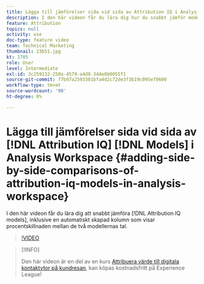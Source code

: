 ```yaml
---
title: Lägga till jämförelser sida vid sida av Attribution IQ i Analysis Workspace
description: I den här videon får du lära dig hur du snabbt jämför modellerna, inklusive en automatiskt skapad kolumn som visar procentskillnaden mellan de två modellernas tal.
feature: Attribution
topics: null
activity: use
doc-type: feature video
team: Technical Marketing
thumbnail: 23651.jpg
kt: 1705
role: User
level: Intermediate
exl-id: 3c259132-250a-4579-a4d8-344e0b0055f1
source-git-commit: 77b97a2593301bfa4d2c72de3f3b19c095e70600
workflow-type: tm+mt
source-wordcount: '90'
ht-degree: 0%

---
```


# Lägga till jämförelser sida vid sida av [!DNL Attribution IQ] [!DNL Models] i Analysis Workspace {#adding-side-by-side-comparisons-of-attribution-iq-models-in-analysis-workspace}

I den här videon får du lära dig att snabbt jämföra [!DNL Attribution IQ models], inklusive en automatiskt skapad kolumn som visar procentskillnaden mellan de två modellernas tal.

>[!VIDEO](https://video.tv.adobe.com/v/23651/?quality=12)

>[!INFO]
>
> Den här videon är en del av en kurs [Attribuera värde till digitala kontaktytor på kundresan](https://experienceleague.adobe.com/?recommended=Analytics-U-1-2020.2), kan köpas kostnadsfritt på Experience League!
